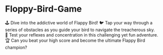 # Floppy-Bird-Game
🕹️ Dive into the addictive world of Flappy Bird! 🐦 Tap your way through a series of obstacles as you guide your bird to navigate the treacherous sky. 🌟 Test your reflexes and concentration in this challenging yet fun adventure. 🏆 Can you beat your high score and become the ultimate Flappy Bird champion? 
